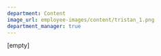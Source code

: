 ```yaml
---
department: Content
image_url: employee-images/content/tristan_1.png
department_manager: true
---
```

[empty]
